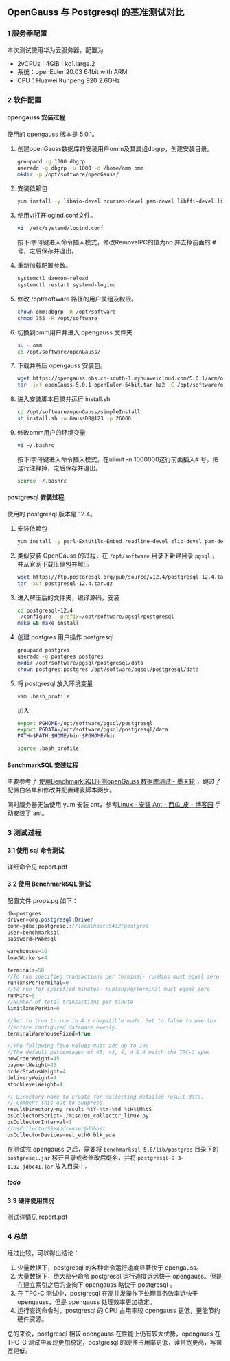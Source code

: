 ## OpenGauss 与 Postgresql 的基准测试对比

### 1 服务器配置

本次测试使用华为云服务器，配置为

* 2vCPUs | 4GiB | kc1.large.2
* 系统：openEuler 20.03 64bit with ARM
* CPU：Huawei Kunpeng 920 2.6GHz

### 2 软件配置

#### opengauss 安装过程

使用的 opengauss 版本是 5.0.1。

1. 创建openGauss数据库的安装用户omm及其属组dbgrp，创建安装目录。

   ```bash
   groupadd -g 1000 dbgrp
   useradd -g dbgrp -u 1000 -d /home/omm omm
   mkdir -p /opt/software/openGauss/
   ```

2. 安装依赖包

   ```bash
   yum install -y libaio-devel ncurses-devel pam-devel libffi-devel libtool libtool-devel libtool-ltdl openssl-devel bison golang flex dkms-2.6.1-5.oe1.noarch python3-devel patch --nogpgcheck
   ```

3. 使用vi打开logind.conf文件。

   ```bash
   vi  /etc/systemd/logind.conf
   ```


   按下i字母键进入命令插入模式，修改RemoveIPC的值为no 并去掉前面的 # 号，之后保存并退出。

4. 重新加载配置参数。

   ```bash
   systemctl daemon-reload
   systemctl restart systemd-logind
   ```

5. 修改 /opt/software 路径的用户属组及权限。

   ```bash
   chown omm:dbgrp -R /opt/software
   chmod 755 -R /opt/software
   ```

6. 切换到omm用户并进入 opengauss 文件夹

   ```bash
   su - omm
   cd /opt/software/openGauss/
   ```

7. 下载并解压 opengauss 安装包。

   ```bash
   wget https://opengauss.obs.cn-south-1.myhuaweicloud.com/5.0.1/arm/openGauss-5.0.1-openEuler-64bit.tar.bz2
   tar -jxf openGauss-5.0.1-openEuler-64bit.tar.bz2 -C /opt/software/openGauss
   ```

8. 进入安装脚本目录并运行 install.sh

   ```bash
   cd /opt/software/openGauss/simpleInstall
   sh install.sh -w GaussDB@123 -p 26000
   ```

9. 修改omm用户的环境变量

   ```bash
   vi ~/.bashrc
   ```

   按下i字母键进入命令插入模式，在ulimit -n 1000000这行前面插入# 号，把这行注释掉，之后保存并退出。

   ```bash
   source ~/.bashrc
   ```

#### postgresql 安装过程

使用的 postgresql 版本是 12.4。

1. 安装依赖包

   ```bash
   yum install -y perl-ExtUtils-Embed readline-devel zlib-devel pam-devel libxml2-devel libxslt-devel openldap-devel python-devel gcc-c++ openssl-devel cmake
   ```

2. 类似安装 OpenGauss 的过程，在 `/opt/software` 目录下新建目录 `pgsql` ，并从官网下载压缩包并解压

   ```bash
   wget https://ftp.postgresql.org/pub/source/v12.4/postgresql-12.4.tar.gz
   tar -xvf postgresql-12.4.tar.gz
   ```

3. 进入解压后的文件夹，编译源码，安装

   ```bash
   cd postgresql-12.4
   ./configure --prefix=/opt/software/pgsql/postgresql
   make && make install
   ```

4. 创建 postgres 用户操作 postgresql

   ```bash
   groupadd postgres
   useradd -g postgres postgres
   mkdir /opt/software/pgsql/postgresql/data
   chown postgres:postgres /opt/software/pgsql/postgresql/data
   ```

5. 将 postgresql 放入环境变量

   ```bash
   vim .bash_profile
   ```

   加入

   ```bash
   export PGHOME=/opt/software/pgsql/postgresql
   export PGDATA=/opt/software/pgsql/postgresql/data
   PATH=$PATH:$HOME/bin:$PGHOME/bin
   ```

   ```bash
   source .bash_profile 
   ```

#### BenchmarkSQL 安装过程

主要参考了 [使用BenchmarkSQL压测openGauss 数据库测试 - 墨天轮](https://www.modb.pro/db/561933) ，跳过了配置白名单和修改并配置建表脚本两步。

同时服务器无法使用 yum 安装 ant，参考[Linux - 安装 Ant - 西瓜_皮 - 博客园](https://www.cnblogs.com/wwho/p/14331761.html) 手动安装了 ant。

### 3 测试过程

#### 3.1 使用 sql 命令测试

详细命令见 report.pdf

#### 3.2 使用 BenchmarkSQL 测试

配置文件 props.pg 如下：

```java
db=postgres
driver=org.postgresql.Driver
conn=jdbc:postgresql://localhost:5432/postgres
user=benchmarksql
password=PWbmsql

warehouses=10
loadWorkers=4

terminals=50
//To run specified transactions per terminal- runMins must equal zero
runTxnsPerTerminal=0
//To run for specified minutes- runTxnsPerTerminal must equal zero
runMins=5
//Number of total transactions per minute
limitTxnsPerMin=0

//Set to true to run in 4.x compatible mode. Set to false to use the
//entire configured database evenly.
terminalWarehouseFixed=true

//The following five values must add up to 100
//The default percentages of 45, 43, 4, 4 & 4 match the TPC-C spec
newOrderWeight=45
paymentWeight=43
orderStatusWeight=4
deliveryWeight=4
stockLevelWeight=4

// Directory name to create for collecting detailed result data.
// Comment this out to suppress.
resultDirectory=my_result_%tY-%tm-%td_%tH%tM%tS
osCollectorScript=./misc/os_collector_linux.py
osCollectorInterval=1
//osCollectorSSHAddr=user@dbhost
osCollectorDevices=net_eth0 blk_sda
```

在测试完 opengauss 之后，需要将 `benchmarksql-5.0/lib/postgres` 目录下的 `postgresql.jar` 移开目录或者修改后缀名，并将 `postgresql-9.3-1102.jdbc41.jar` 放入目录中。

##### todo

#### 3.3 硬件使用情况

测试详情见 report.pdf

### 4 总结

经过比较，可以得出结论：

1. 少量数据下，postgresql 的各种命令运行速度显著快于 opengauss。
2. 大量数据下，绝大部分命令 postgresql 运行速度远远快于 opengauss。但是在建立索引之后的查询下 opengauss 略快于 postgresql 。
3. 在 TPC-C 测试中，postgresql 在高并发操作下处理事务效率远快于 opengauss，但是 opengauss 处理效率更加稳定。
4. 运行查询命令时，postgresql 的 CPU 占用率较 opengauss 更低，更能节约硬件资源。

总的来说，postgresql 相较 opengauss 在性能上仍有较大优势，opengauss 在 TPC-C 测试中表现更加稳定，postgresql 的硬件占用率更低，读带宽更高，写带宽更低。
